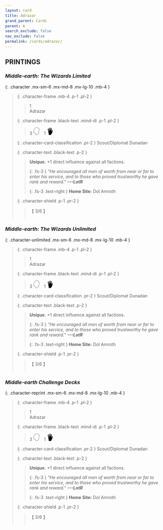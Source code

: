 ```yaml
---
layout: card
title: Adrazar
grand_parent: Cards
parent: A
search_exclude: false
nav_exclude: false
permalink: /cards/adrazar/
---
```


## PRINTINGS


### _Middle-earth: The Wizards Limited_

{: .character .mx-sm-6 .mx-md-8 .mx-lg-10 .mb-4 }
> {: .character-frame .mb-4 .p-1 .pl-2 }
> > <div class="card-mp">1</div>
> > <div class="character-card-name">Adrazar</div>
>
> {: .character-frame .black-text .mind-di .p-1 .pl-2 }
> > 3 ![](/assets/images/mind.svg)&emsp;1 ![](/assets/images/di.svg)
>
> {: .character-card-classification .pr-2 }
> Scout/Diplomat Dunadan
>
> {: .character-text .black-text .p-2 }
> > _**Unique.**_ +1 direct influence against all factions. 
> > 
> > {: .fs-3 } 
> > _“He encouraged all men of worth from near or far to enter his service, and to those who proved trustworthy he gave rank and reward."_ ***---&#65279;LotR***  
> > 
> > {: .fs-3 .text-right } 
> > **Home Site:** Dol Amroth 
>
> {: .character-shield .p-1 .pr-2 }
> > <div class="card-shield">【 3/6 】</div>
> > <div class="card-corruption">&nbsp;</div>

### _Middle-earth: The Wizards Unlimited_

{: .character-unlimited .mx-sm-6 .mx-md-8 .mx-lg-10 .mb-4 }
> {: .character-frame .mb-4 .p-1 .pl-2 }
> > <div class="card-mp">1</div>
> > <div class="character-card-name">Adrazar</div>
>
> {: .character-frame .black-text .mind-di .p-1 .pl-2 }
> > 3 ![](/assets/images/mind.svg)&emsp;1 ![](/assets/images/di.svg)
>
> {: .character-card-classification .pr-2 }
> Scout/Diplomat Dunadan
>
> {: .character-text .black-text .p-2 }
> > _**Unique.**_ +1 direct influence against all factions. 
> > 
> > {: .fs-3 } 
> > _“He encouraged all men of worth from near or far to enter his service, and to those who proved trustworthy he gave rank and reward."_ ***---&#65279;LotR***  
> > 
> > {: .fs-3 .text-right } 
> > **Home Site:** Dol Amroth 
>
> {: .character-shield .p-1 .pr-2 }
> > <div class="card-shield">【 3/6 】</div>
> > <div class="card-corruption">&nbsp;</div>

### _Middle-earth Challenge Decks_

{: .character-reprint .mx-sm-6 .mx-md-8 .mx-lg-10 .mb-4 }
> {: .character-frame .mb-4 .p-1 .pl-2 }
> > <div class="card-mp">1</div>
> > <div class="character-card-name">Adrazar</div>
>
> {: .character-frame .black-text .mind-di .p-1 .pl-2 }
> > 3 ![](/assets/images/mind.svg)&emsp;1 ![](/assets/images/di.svg)
>
> {: .character-card-classification .pr-2 }
> Scout/Diplomat Dunadan
>
> {: .character-text .black-text .p-2 }
> > _**Unique.**_ +1 direct influence against all factions. 
> > 
> > {: .fs-3 } 
> > _“He encouraged all men of worth from near or far to enter his service, and to those who proved trustworthy he gave rank and reward."_ ***---&#65279;LotR***  
> > 
> > {: .fs-3 .text-right } 
> > **Home Site:** Dol Amroth 
>
> {: .character-shield .p-1 .pr-2 }
> > <div class="card-shield">【 3/6 】</div>
> > <div class="card-corruption">&nbsp;</div>
